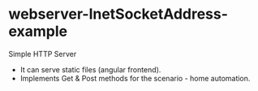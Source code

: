 # webserver-InetSocketAddress-example

Simple HTTP Server

- It can serve static files (angular frontend).
- Implements Get & Post methods for the scenario - home automation.
